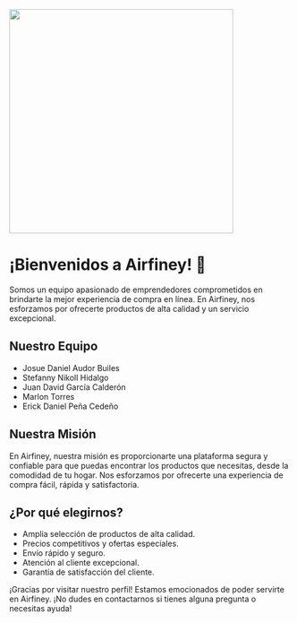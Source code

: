  <div id="header" aling="center">
       <img src="https://media.giphy.com/media/kliStk02WKPkHxDUCb/giphy.gif" width="400" height="400" />
    </div>

# ¡Bienvenidos a Airfiney! 🛒

Somos un equipo apasionado de emprendedores comprometidos en brindarte la mejor experiencia de compra en línea. En Airfiney, nos esforzamos por ofrecerte productos de alta calidad y un servicio excepcional.

## Nuestro Equipo

- Josue Daniel Audor Builes
- Stefanny Nikoll Hidalgo
- Juan David García Calderón
- Marlon Torres
- Erick Daniel Peña Cedeño

## Nuestra Misión

En Airfiney, nuestra misión es proporcionarte una plataforma segura y confiable para que puedas encontrar los productos que necesitas, desde la comodidad de tu hogar. Nos esforzamos por ofrecerte una experiencia de compra fácil, rápida y satisfactoria.

## ¿Por qué elegirnos?

- Amplia selección de productos de alta calidad.
- Precios competitivos y ofertas especiales.
- Envío rápido y seguro.
- Atención al cliente excepcional.
- Garantía de satisfacción del cliente.

¡Gracias por visitar nuestro perfil! Estamos emocionados de poder servirte en Airfiney. ¡No dudes en contactarnos si tienes alguna pregunta o necesitas ayuda!

